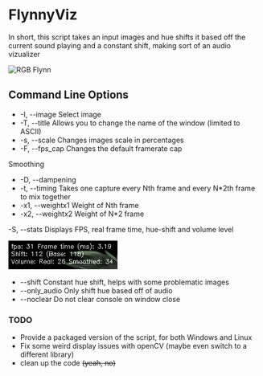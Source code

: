# FlynnyViz
In short, this script takes an input images and hue shifts it based off the current sound playing and a constant shift, making sort of an audio vizualizer

![RGB Flynn](examples/Demo.gif)

## Command Line Options
- -I, --image     Select image
- -T, --title     Allows you to change the name of the window (limited to ASCII)
- -s, --scale     Changes images scale in percentages
- -F, --fps_cap   Changes the default framerate cap

Smoothing
- -D, --dampening 
- -t, --timing     Takes one capture every Nth frame and every N*2th frame to mix together
- -x1, --weightx1  Weight of Nth frame
- -x2, --weightx2  Weight of N*2 frame

-S, --stats        Displays FPS, real frame time, hue-shift and volume level

![Stats](examples/stats_example.png)
- --shift          Constant hue shift, helps with some problematic images
- --only_audio     Only shift hue based off of audio
- --noclear        Do not clear console on window close

### TODO
- Provide a packaged version of the script, for both Windows and Linux
- Fix some weird display issues with openCV (maybe even switch to a different library)
- clean up the code ~~(yeah, no)~~